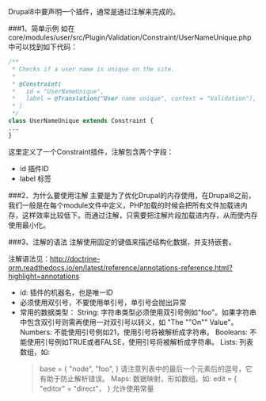 Drupal8中要声明一个插件，通常是通过注解来完成的。

###1、简单示例
如在core/modules/user/src/Plugin/Validation/Constraint/UserNameUnique.php中可以找到如下代码：

```php
/**
 * Checks if a user name is unique on the site.
 *
 * @Constraint(
 *   id = "UserNameUnique",
 *   label = @Translation("User name unique", context = "Validation"),
 * )
 */
class UserNameUnique extends Constraint {
...
}
```

这里定义了一个Constraint插件，注解包含两个字段：
* id 插件ID
* label 标签

###2、为什么要使用注解
主要是为了优化Drupal的内存使用，在Drupal8之前，我们一般是在每个module文件中定义，PHP加载的时候会把所有文件加载进内存，这样效率比较低下。而通过注解，只需要把注解片段加载进内存，从而使内存使用最小化。

###3、注解的语法
注解使用固定的键值来描述结构化数据，并支持嵌套。

注解语法见：http://doctrine-orm.readthedocs.io/en/latest/reference/annotations-reference.html?highlight=annotations

* id: 插件的机器名，也是唯一ID
* 必须使用双引号，不要使用单引号，单引号会抛出异常
* 常用的数据类型：
   String: 字符串类型必须使用双引号例如"foo"。如果字符串中包含双引号则需再使用一对双引号以转义，如 "The  ""On""  Value"。
   Numbers: 不能使用引号例如21，使用引号将被解析成字符串。
   Booleans: 不能使用引号例如TRUE或者FALSE，使用引号将被解析成字符串。
   Lists: 列表数组，如:
   > base = {
     "node",
     "foo",
   }
   请注意列表中的最后一个元素后的逗号，它有助于防止解析错误。
   Maps: 数据映射，形如数组。如:
   > edit = {
      "editor" = "direct"，
   }
   允许使用常量